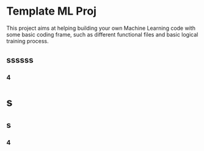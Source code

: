 # Template ML Proj
This project aims at helping building your own Machine Learning code with some basic coding frame, such as different functional files and basic logical training process.
## ssssss
### 4
# s
## s
### 4
